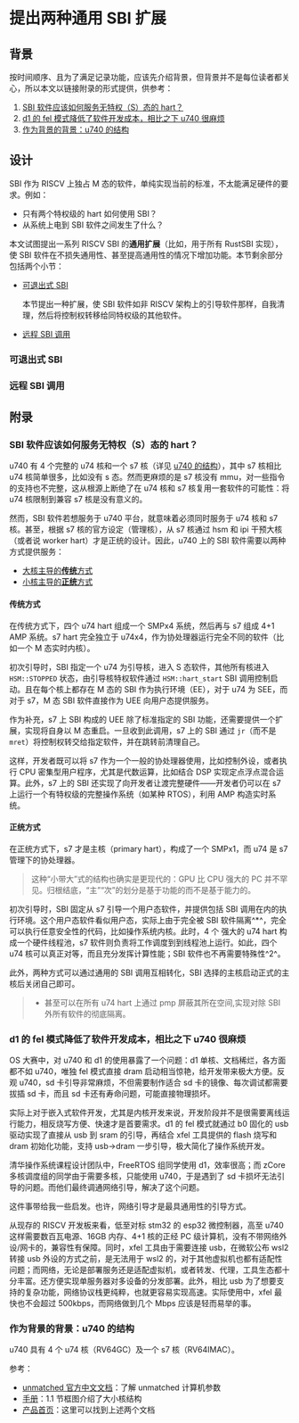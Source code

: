 ﻿# 提出两种通用 SBI 扩展

## 背景

按时间顺序、且为了满足记录功能，应该先介绍背景，但背景并不是每位读者都关心，所以本文以链接附录的形式提供，供参考：

1. [SBI 软件应该如何服务无特权（S）态的 hart？](#sbi-软件应该如何服务无特权s态的-hart)
2. [d1 的 fel 模式降低了软件开发成本，相比之下 u740 很麻烦](#d1-的-fel-模式降低了软件开发成本相比之下-u740-很麻烦)
3. [作为背景的背景：u740 的结构](#作为背景的背景u740-的结构)

## 设计

SBI 作为 RISCV 上独占 M 态的软件，单纯实现当前的标准，不太能满足硬件的要求。例如：

- 只有两个特权级的 hart 如何使用 SBI？
- 从系统上电到 SBI 软件之间发生了什么？

本文试图提出一系列 RISCV SBI 的**通用扩展**（比如，用于所有 RustSBI 实现），使 SBI 软件在不损失通用性、甚至提高通用性的情况下增加功能。本节剩余部分包括两个小节：

- [可退出式 SBI](#可退出式-sbi)

  本节提出一种扩展，使 SBI 软件如非 RISCV 架构上的引导软件那样，自我清理，然后将控制权转移给同特权级的其他软件。

- [远程 SBI 调用](#远程-sbi-调用)

### 可退出式 SBI

### 远程 SBI 调用

## 附录

### SBI 软件应该如何服务无特权（S）态的 hart？

u740 有 4 个完整的 u74 核和一个 s7 核（详见 [u740 的结构](#作为背景的背景u740-的结构)），其中 s7 核相比 u74 核简单很多，比如没有 s 态。然而更麻烦的是 s7 核没有 mmu，对一些指令的支持也不完整，这从根源上断绝了在 u74 核和 s7 核复用一套软件的可能性：将 u74 核限制到兼容 s7 核是没有意义的。

然而，SBI 软件若想服务于 u740 平台，就意味着必须同时服务于 u74 核和 s7 核。甚至，根据 s7 核的官方设定（管理核），从 s7 核通过 hsm 和 ipi 干预大核（或者说 worker hart）才是正统的设计。因此，u740 上的 SBI 软件需要以两种方式提供服务：

- [大核主导的**传统**方式](#传统方式)
- [小核主导的**正统**方式](#正统方式)

#### 传统方式

在传统方式下，四个 u74 hart 组成一个 SMPx4 系统，然后再与 s7 组成 4+1 AMP 系统。s7 hart 完全独立于 u74x4，作为协处理器运行完全不同的软件（比如一个 M 态实时内核）。

初次引导时，SBI 指定一个 u74 为引导核，进入 S 态软件，其他所有核进入 `HSM::STOPPED` 状态，由引导核特权软件通过 `HSM::hart_start` SBI 调用控制启动。且在每个核上都存在 M 态的 SBI 作为执行环境（EE），对于 u74 为 SEE，而对于 s7，M 态 SBI 软件直接作为 UEE 向用户态提供服务。

作为补充，s7 上 SBI 构成的 UEE 除了标准指定的 SBI 功能，还需要提供一个扩展，实现将自身以 M 态重启。一旦收到此调用，s7 上的 SBI 通过 `jr`（而不是 `mret`）将控制权转交给指定软件，并在跳转前清理自己。

这样，开发者既可以将 s7 作为一个一般的协处理器使用，比如控制外设，或者执行 CPU 密集型用户程序，尤其是代数运算，比如结合 DSP 实现定点浮点混合运算。此外，s7 上的 SBI 还实现了向开发者让渡完整硬件——开发者仍可以在 s7 上运行一个有特权级的完整操作系统（如某种 RTOS），利用 AMP 构造实时系统。

#### 正统方式

在正统方式下，s7 才是主核（primary hart），构成了一个 SMPx1，而 u74 是 s7 管理下的协处理器。

> 这种“小带大”式的结构也确实是更现代的：GPU 比 CPU 强大的 PC 并不罕见。归根结底，“主”“次”的划分是基于功能的而不是基于能力的。

初次引导时，SBI 固定从 s7 引导一个用户态软件，并提供包括 SBI 调用在内的执行环境。这个用户态软件看似用户态，实际上由于完全被 SBI 软件隔离^*^，完全可以执行任意安全性的代码，比如操作系统内核。此时，4 个 强大的 u74 hart 构成一个硬件线程池，s7 软件则负责将工作调度到到线程池上运行。如此，四个 u74 核可以真正对等，而且充分发挥计算性能；SBI 软件也不再需要特殊性^2^。

此外，两种方式可以通过通用的 SBI 调用互相转化，SBI 选择的主核启动正式的主核后关闭自己即可。

> - 甚至可以在所有 u74 hart 上通过 pmp 屏蔽其所在空间,实现对除 SBI 外所有软件的彻底隔离。

### d1 的 fel 模式降低了软件开发成本，相比之下 u740 很麻烦

OS 大赛中，对 u740 和 d1 的使用暴露了一个问题：d1 单核、文档稀烂，各方面都不如 u740，唯独 fel 模式直接 dram 启动相当惊艳，给开发带来极大方便。反观 u740，sd 卡引导非常麻烦，不但需要制作适合 sd 卡的镜像、每次调试都需要拔插 sd 卡，而且 sd 卡还有寿命问题，可能直接物理损坏。

实际上对于嵌入式软件开发，尤其是内核开发来说，开发阶段并不是很需要离线运行能力，相反烧写方便、快速才是首要需求。d1 的 fel 模式就通过 b0 固化的 usb 驱动实现了直接从 usb 到 sram 的引导，再结合 xfel 工具提供的 flash 烧写和 dram 初始化功能，支持 usb->dram 一步引导，极大简化了操作系统开发。

清华操作系统课程设计团队中，FreeRTOS 组同学使用 d1，效率很高；而 zCore 多核调度组的同学由于需要多核，只能使用 u740，于是遇到了 sd 卡损坏无法引导的问题。而他们最终调通网络引导，解决了这个问题。

这件事带给我一些启发。也许，网络引导才是最具通用性的引导方式。

从现存的 RISCV 开发板来看，低至对标 stm32 的 esp32 微控制器，高至 u740 这样需要数百瓦电源、16GB 内存、4+1 核的正经 PC 级计算机，没有不带网络外设/网卡的，兼容性有保障。同时，xfel 工具由于需要连接 usb，在微软公布 wsl2 转接 usb 外设的方式之前，是无法用于 wsl2 的，对于其他虚拟机也都有适配性问题；而网络，无论是部署服务还是适配虚拟机，或者转发、代理，工具生态都十分丰富。还方便实现单服务器对多设备的分发部署。此外，相比 usb 为了想要支持的复杂功能，网络协议栈更纯粹，也就更容易实现高速。实际使用中，xfel 最快也不会超过 500kbps，而网络做到几个 Mbps 应该是轻而易举的事。

### 作为背景的背景：u740 的结构

u740 具有 4 个 u74 核（RV64GC）及一个 s7 核（RV64IMAC）。

参考：

- [unmatched 官方中文文档](https://sifive.cdn.prismic.io/sifive/b9376339-5d60-45c9-8280-58fd0557c2f0_hifive-unmatched-gsg-v1p4_ZH.pdf)：了解 unmatched 计算机参数
- [手册](https://sifive.cdn.prismic.io/sifive/1a82e600-1f93-4f41-b2d8-86ed8b16acba_fu740-c000-manual-v1p6.pdf)：1.1 节框图介绍了大小核结构
- [产品首页](https://www.sifive.com/boards/hifive-unmatched)：这里可以找到上述两个文档

